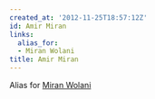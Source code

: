 ```yaml
---
created_at: '2012-11-25T18:57:12Z'
id: Amir Miran
links:
  alias_for:
  - Miran Wolani
title: Amir Miran
---
```


Alias for [Miran Wolani]

  [Miran Wolani]: Miran_Wolani